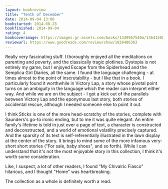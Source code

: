 ```yaml
---
layout: bookreview
title: "Tenth of December"
date: 2014-09-04 13:00
bookstarted: 2014-08-28
bookfinished: 2014-09-04
rating: 4
bookcoverimage: https://images.gr-assets.com/books/1349967540m/13641208.jpg
reviewurl: https://www.goodreads.com/review/show/1026486363
---
```


Really very fascinating stuff. I thoroughly enjoyed all the meditations on parenting and poverty, and the classically tragic plotlines. Dystopia is not entirely my game, but I enjoyed Escape from the Spiderhead and the Semplica Girl Diaries, all the same. I found the language challenging - at times almost to the point of inscrutability - but I like that in a book. I particularly found it worthwhile in Victory Lap, a story whose pivotal point turns on an ambiguity in the language which the reader can interpret either way. And while we are on the subject - I got a kick out of the parallels between Victory Lap and the eponymous last story, both stories of accidental rescue, although I needed someone else to point it out.



I think Sticks is one of the more head-scratchy of the stories, complete with Saunders's go-to ironic ending, but to me it was quite elegant. An entire family's lifetime is told in just over a page of text, a character is constructed and deconstructed, and a world of emotional volatility precisely captured. And the sparsity of its text is self-referentially illustrated in the lawn display at the center of the story. It brings to mind some of the more infamous very-short short stories ("For sale, baby shoes", and so forth). While I can understand that it's not the most enjoyable story in this collection, I think it's worth some consideration.



Like, I suspect, a lot of other readers, I found "My Chivalric Fiasco" hilarious, and I thought "Home" was heartbreaking.



The collection as a whole is definitely worth a read.
